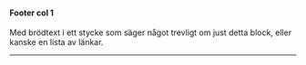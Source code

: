 #### Footer col 1

Med brödtext i ett stycke som säger något trevligt om just detta block, eller kanske en lista av länkar.
<hr>
